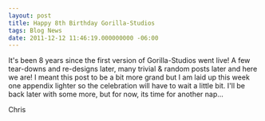```yaml
---
layout: post
title: Happy 8th Birthday Gorilla-Studios
tags: Blog News 
date: 2011-12-12 11:46:19.000000000 -06:00
---
```

<p>It's been 8 years since the first version of Gorilla-Studios went live! A few tear-downs and re-designs later, many trivial &amp; random posts later and here we are! I meant this post to be a bit more grand but I am laid up this week one appendix lighter so the celebration will have to wait a little bit. I'll be back later with some more, but for now, its time for another nap...</p>

<p>Chris</p>
